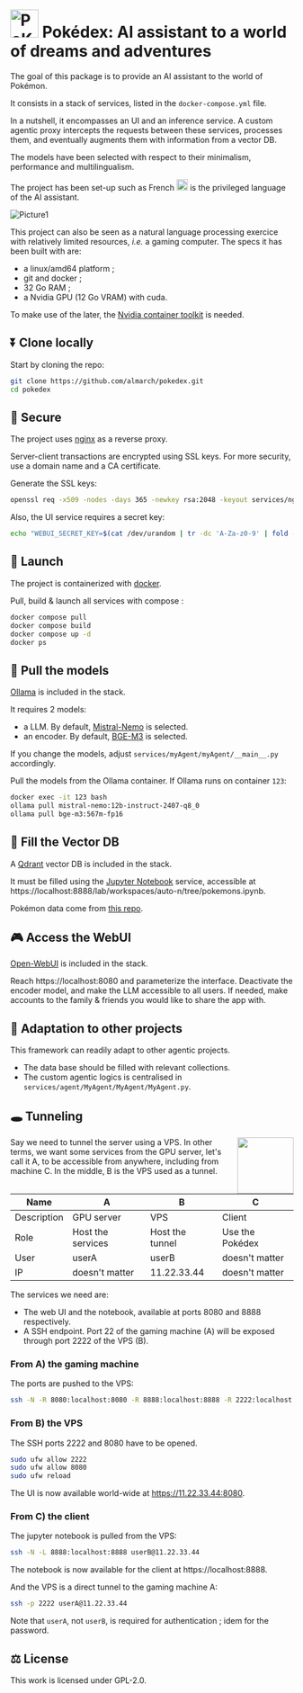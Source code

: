 # <img src="https://github.com/user-attachments/assets/bfe58e17-99f6-4ad7-af1a-ce25b21cbc6a" alt="PoKéDeX" width="50"/> Pokédex: AI assistant to a world of dreams and adventures

The goal of this package is to provide an AI assistant to the world of Pokémon.

It consists in a stack of services, listed in the `docker-compose.yml` file.

In a nutshell, it encompasses an UI and an inference service. A custom agentic proxy intercepts the requests between these services, processes them, and eventually augments them with information from a vector DB.

The models have been selected with respect to their minimalism, performance and multilingualism.

The project has been set-up such as French <img src="https://upload.wikimedia.org/wikipedia/commons/c/c3/Flag_of_France.svg" alt="fr" width="20"/> is the privileged language of the AI assistant.

![Picture1](https://github.com/user-attachments/assets/d3b2aea5-9b25-4bcd-9c53-92093d1b450a)

This project can also be seen as a natural language processing exercice with relatively limited resources, _i.e._ a gaming computer. The specs it has been built with are:

- a linux/amd64 platform ;
- git and docker ;
- 32 Go RAM ;
- a Nvidia GPU (12 Go VRAM) with cuda.

To make use of the later, the [Nvidia container toolkit](https://docs.nvidia.com/datacenter/cloud-native/container-toolkit/latest/install-guide.html) is needed.

## ⏬ Clone locally

Start by cloning the repo:

```sh
git clone https://github.com/almarch/pokedex.git
cd pokedex
```

## 🔐 Secure

The project uses [nginx](https://github.com/nginx/nginx) as a reverse proxy.

Server-client transactions are encrypted using SSL keys. For more security, use a domain name and a CA certificate.

Generate the SSL keys:

```sh
openssl req -x509 -nodes -days 365 -newkey rsa:2048 -keyout services/nginx/ssl/ssl.key -out services/nginx/ssl/ssl.crt -subj "/CN=localhost"
```

Also, the UI service requires a secret key:

```sh
echo "WEBUI_SECRET_KEY=$(cat /dev/urandom | tr -dc 'A-Za-z0-9' | fold -w 32 | head -n 1)" > .env
```

## 🚀 Launch

The project is containerized with [docker](https://github.com/docker).

Pull, build & launch all services with compose :

```sh
docker compose pull
docker compose build
docker compose up -d
docker ps
```

## 🦙 Pull the models

[Ollama](https://github.com/ollama/ollama) is included in the stack.

It requires 2 models:
- a LLM. By default, [Mistral-Nemo](https://huggingface.co/mistralai/Mistral-Nemo-Instruct-2407) is selected.
- an encoder. By default, [BGE-M3](https://huggingface.co/BAAI/bge-m3) is selected.

If you change the models, adjust `services/myAgent/myAgent/__main__.py` accordingly.

Pull the models from the Ollama container. If Ollama runs on container `123`:

```sh
docker exec -it 123 bash
ollama pull mistral-nemo:12b-instruct-2407-q8_0
ollama pull bge-m3:567m-fp16
```

## 🧩 Fill the Vector DB

A [Qdrant](https://github.com/qdrant/qdrant) vector DB is included in the stack.

It must be filled using the [Jupyter Notebook](https://github.com/jupyter/notebook) service, accessible at https://localhost:8888/lab/workspaces/auto-n/tree/pokemons.ipynb.

Pokémon data come from [this repo](https://github.com/PokeAPI/pokeapi).

## 🎮 Access the WebUI

[Open-WebUI](https://github.com/open-webui/open-webui) is included in the stack.

Reach https://localhost:8080 and parameterize the interface. Deactivate the encoder model, and make the LLM accessible to all users. If needed, make accounts to the family & friends you would like to share the app with.

## 🔀 Adaptation to other projects

This framework can readily adapt to other agentic projects.

- The data base should be filled with relevant collections.
- The custom agentic logics is centralised in `services/agent/MyAgent/MyAgent/MyAgent.py`.

## 🕳️ Tunneling

<img src="https://github.com/user-attachments/assets/86197798-9039-484b-9874-85f529fba932" width="100px" align="right"/>

Say we need to tunnel the server using a VPS. In other terms, we want some services from the GPU server, let's call it A, to be accessible from anywhere, including from machine C. In the middle, B is the VPS used as a tunnel. 

Name|A  |B  |C  |
---|---|---|---
Description|GPU server  |VPS  |Client  |
Role|Host the services  |Host the tunnel  |Use the Pokédex  | 
User|userA  |userB  | doesn't matter   | 
IP|doesn't matter  |11.22.33.44  | doesn't matter  | 

The services we need are:
- The web UI and the notebook, available at ports 8080 and 8888 respectively.
- A SSH endpoint. Port 22 of the gaming machine (A) will be exposed through port 2222 of the VPS (B).

### From A) the gaming machine
The ports are pushed to the VPS:

```sh
ssh -N -R 8080:localhost:8080 -R 8888:localhost:8888 -R 2222:localhost:22 userB@11.22.33.44
```

### From B) the VPS
The SSH ports 2222 and 8080 have to be opened.

```sh
sudo ufw allow 2222
sudo ufw allow 8080
sudo ufw reload
```

The UI is now available world-wide at https://11.22.33.44:8080.

### From C) the client
The jupyter notebook is pulled from the VPS:

```sh
ssh -N -L 8888:localhost:8888 userB@11.22.33.44
```

The notebook is now available for the client at https://localhost:8888.

And the VPS is a direct tunnel to the gaming machine A:

```sh
ssh -p 2222 userA@11.22.33.44
```

Note that `userA`, not `userB`, is required for authentication ; idem for the password.

<!-- 

### To go further: forward the Ollama service to use in another, distant docker cluster

Say the Pokedex' Ollama service listens at local port 1234. From the server:

```
ssh -N -R 1234:localhost:1234 userB@11.22.33.44
```

From the client:

```
ssh -N -L 0.0.0.0:1234:localhost:1234 userB@11.22.33.44
```

Using 0.0.0.0 makes the forwarded port available from another docker cluster at the address: `http://host.docker.internal:1234`

-->

## ⚖️ License

This work is licensed under GPL-2.0.
